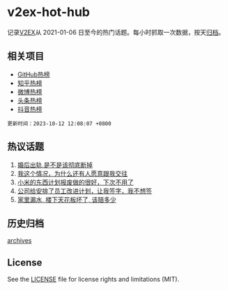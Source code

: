 # v2ex-hot-hub

 记录[V2EX](https://www.v2ex.com/)从 2021-01-06 日至今的热门话题。每小时抓取一次数据，按天[归档](archives)。
 
 ## 相关项目

- [GitHub热榜](https://github.com/lonnyzhang423/github-hot-hub)
- [知乎热榜](https://github.com/lonnyzhang423/zhihu-hot-hub)
- [微博热榜](https://github.com/lonnyzhang423/weibo-hot-hub)
- [头条热榜](https://github.com/lonnyzhang423/toutiao-hot-hub)
- [抖音热榜](https://github.com/lonnyzhang423/douyin-hot-hub)


 `更新时间：2023-10-12 12:08:07 +0800`

## 热议话题

1. [婚后出轨,是不是该彻底断掉](https://www.v2ex.com/t/981232)
1. [我这个情况，为什么还有人愿意跟我交往](https://www.v2ex.com/t/980952)
1. [小米的东西计划报废做的很好，下次不用了](https://www.v2ex.com/t/980937)
1. [公司给安排了员工改进计划，让我签字，我不想签](https://www.v2ex.com/t/981210)
1. [家里漏水, 楼下天花板坏了, 该赔多少](https://www.v2ex.com/t/980943)

## 历史归档

[archives](archives)

## License

See the [LICENSE](LICENSE) file for license rights and limitations (MIT).
